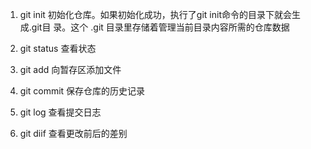 1. git init 初始化仓库。如果初始化成功，执行了git init命令的目录下就会生成.git目 录。这个 .git 目录里存储着管理当前目录内容所需的仓库数据

2. git status 查看状态

3. git add 向暂存区添加文件

4. git commit 保存仓库的历史记录

5. git log 查看提交日志

6. git diif 查看更改前后的差别

